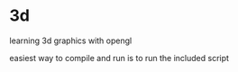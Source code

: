 # 3d
learning 3d graphics with opengl

easiest way to compile and run is to run the included script

